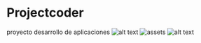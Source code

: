 # Projectcoder
proyecto desarrollo de aplicaciones
![alt text](https://raw.githubusercontent.com/matiberdina/Projectcoder/blob/master/assets/lista-optimizada.PNG)
![assets](lista-optimizada.PNG)
![alt text]([http://url/to/img.png](https://thumbs.dreamstime.com/b/maqueta-del-artilugio-tel%C3%A9fono-celular-104748796.jpg))
